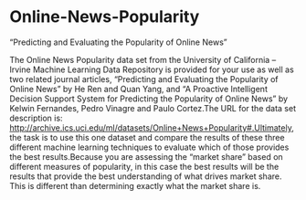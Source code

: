 # Online-News-Popularity
“Predicting and Evaluating the Popularity of Online News”

The Online News Popularity data set from the University of California – Irvine Machine Learning Data Repository is provided for your use as well as two related journal articles, “Predicting and Evaluating the Popularity of Online News” by He Ren and Quan Yang, and “A Proactive Intelligent Decision Support System for Predicting the Popularity of Online News” by Kelwin Fernandes, Pedro Vinagre and Paulo Cortez.The URL for the data set description is: http://archive.ics.uci.edu/ml/datasets/Online+News+Popularity#.Ultimately, the task is to use this one dataset and compare the results of these three different machine learning techniques to evaluate which of those provides the best results.Because you are assessing the “market share” based on different measures of popularity, in this case the best results will be the results that provide the best understanding of what drives market share. This is different than determining exactly what the market share is.

